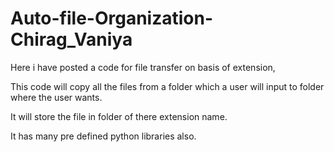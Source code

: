 # Auto-file-Organization-Chirag_Vaniya
Here i have posted a code for file transfer on basis of extension,

This code will copy all the files from a folder which a user will input to folder where the user wants.

It will store the file in folder of there extension name.

It has many pre defined python libraries also.
